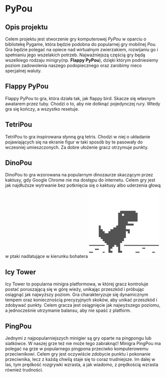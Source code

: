 # PyPou

## Opis projektu

Celem projektu jest stworzenie gry komputerowej _PyPou_ w oparciu o bibliotekę Pygame, która będzie podobna do popularnej gry mobilnej _Pou_. Gra będzie polegać na opiece nad wirtualnym zwierzakiem, rozwijaniu go i spełnianiu jego wszelakich potrzeb. Najważniejszą częścią gry będą wszelkiego rodzaju minigry(np. __Flappy PyPou__), dzięki którym podniesiemy poziom zadowolenia naszego podopiecznego oraz zarobimy nieco specjalnej waluty.

## Flappy PyPou
Flappy PyPou to gra, która działa tak, jak flappy bird. Skacze się własnym awatarem przez tuby. Chodzi o to, aby nie dotknąć pojedynczej rury. Wtedy gra się kończy, a wszystko resetuje.

## TetriPou
TetriPou to gra inspirowana słynną grą tetris. Chodzi w niej o układanie pojawiających się na ekranie figur w taki sposób by te pasowały do wczesniej umieszczonych. Za dobre ułożenie gracz otrzymuje punkty.

## DinoPou
DinoPou to gra wzorowana na popularnym dinozaurze skaczącym przez kaktusy, gdy Google Chrome nie ma dostępu do internetu. 
Celem gry jest jak najdłuższe wytrwanie bez potknięcia się o kaktusy albo uderzenia głową w ptaki nadlatujące w kierunku 
bohatera
![dinosaur](/images1/dino.png)

## Icy Tower
Icy Tower to popularna minigra platformowa, w której gracz kontroluje postać poruszającą się w górę wieży, unikając przeszkód i próbując osiągnąć jak najwyższy poziom. Gra charakteryzuje się dynamicznym tempem oraz koniecznością precyzyjnych skoków, aby unikać przeszkód i zdobywać punkty. Celem gracza jest osiągnięcie jak najwyższego poziomu, a jednocześnie utrzymanie balansu, aby nie spaść z platform.

## PingPou
Jednymi z najpopularniejszych minigier są gry oparte na pingpongu lub siatkówce. W naszej grze też nie może tego zabraknąć! Minigra PingPou ma polegać na grze w popularnego pingpona przeciwko komputerowemu przeciwnikowi. Celem gry jest oczywiście zdobycie punktu i pokonanie przeciwnika, lecz z każdą chwilą staje się to coraz trudniejsze. Im dalej w las, tym prędkość rozgrywki wzrasta, a jak wiadomo, z prędkością wzrasta również trudności. 